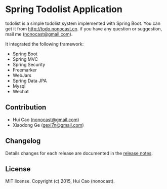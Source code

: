 Spring Todolist Application
===========================
todolist is a simple todolist system implemented with Spring Boot.
You can get it from http://todo.nonocast.cn.
if you have any question or suggestion, mail me (nonocast@gmail.com).

It integrated the following framework:
- Spring Boot
- Spring MVC
- Spring Security
- Freemarker
- WebJars
- Spring Data JPA
- Mysql
- Wechat

## Contribution
- Hui Cao (nonocast@gmail.com)
- Xiaodong Ge (gexi7n@gmail.com)

## Changelog
Details changes for each release are documented in the [release notes](https://github.com/nonocast/todolist/blob/master/CHANGELOG.txt).

## License
MIT license. Copyright (c) 2015, Hui Cao (nonocast).

